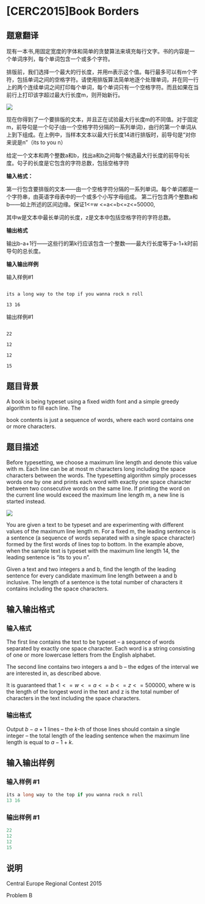 # [CERC2015]Book Borders

## 题意翻译

现有一本书,用固定宽度的字体和简单的贪婪算法来填充每行文字。书的内容是一个单词序列，每个单词包含一个或多个字符。

排版前，我们选择一个最大的行长度，并用m表示这个值。每行最多可以有m个字符，包括单词之间的空格字符。请使用排版算法简单地逐个处理单词，并在同一行上的两个连续单词之间打印每个单词，每个单词只有一个空格字符。而且如果在当前行上打印该字超过最大行长度m，则开始新行。

![](https://cdn.luogu.org/upload/pic/16228.png)

现在你得到了一个要排版的文本，并且正在试验最大行长度m的不同值。对于固定m，前导句是一个句子(由一个空格字符分隔的一系列单词)，由行的第一个单词从上到下组成。在上例中，当样本文本以最大行长度14进行排版时，前导句是“对你来说是n”（its to you n）

给定一个文本和两个整数a和b，找出a和b之间每个候选最大行长度的前导句长度。句子的长度是它包含的字符总数，包括空格字符

**输入格式：**

第一行包含要排版的文本——由一个空格字符分隔的一系列单词。每个单词都是一个字符串，由英语字母表中的一个或多个小写字母组成。 第二行包含两个整数a和b——如上所述的区间边缘。保证1<=w <=a<=b<=z<=50000,

其中w是文本中最长单词的长度，z是文本中包括空格字符的字符总数。

**输出格式**

输出b-a+1行——这些行的第k行应该包含一个整数——最大行长度等于a-1+k时前导句的总长度。

**输入输出样例**

输入样例#1

```

its a long way to the top if you wanna rock n roll

13 16

```

输出样例#1

```

22

12

12

15

```

## 题目背景

A book is being typeset using a fixed width font and a simple greedy algorithm to fill each line. The

book contents is just a sequence of words, where each word contains one or more characters.

## 题目描述

Before typesetting, we choose a maximum line length and denote this value with m. Each line can be at most m characters long including the space characters between the words. The typesetting algorithm simply processes words one by one and prints each word with exactly one space character between two consecutive words on the same line. If printing the word on the current line would exceed the maximum line length m, a new line is started instead.

![](https://cdn.luogu.com.cn/upload/pic/16228.png)

You are given a text to be typeset and are experimenting with different values of the maximum line length m. For a fixed m, the leading sentence is a sentence (a sequence of words separated with a single space character) formed by the first words of lines top to bottom. In the example above, when the sample text is typeset with the maximum line length 14, the leading sentence is “its to you n”.

Given a text and two integers a and b, find the length of the leading sentence for every candidate maximum line length between a and b inclusive. The length of a sentence is the total number of characters it contains including the space characters.

## 输入输出格式

### 输入格式

The first line contains the text to be typeset – a sequence of words separated by exactly one space character. Each word is a string consisting of one or more lowercase letters from the English alphabet.

The second line contains two integers a and b – the edges of the interval we are interested in, as described above.

It is guaranteed that $1<=w<=a<=b<=z<=500 000$, where w is the length of the longest word in the text and z is the total number of characters in the text including the space characters.

### 输出格式

Output $b - a + 1$ lines – the $k$-th of those lines should contain a single integer – the total length of the leading sentence when the maximum line length is equal to $a - 1 + k$.

## 输入输出样例

### 输入样例 #1

```cpp
its a long way to the top if you wanna rock n roll
13 16
```


### 输出样例 #1

```cpp
22
12
12
15
```


## 说明

Central Europe Regional Contest 2015

Problem B

